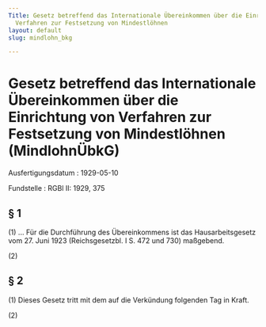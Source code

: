 ```yaml
---
Title: Gesetz betreffend das Internationale Übereinkommen über die Einrichtung von
  Verfahren zur Festsetzung von Mindestlöhnen
layout: default
slug: mindlohn_bkg

---
```


# Gesetz betreffend das Internationale Übereinkommen über die Einrichtung von Verfahren zur Festsetzung von Mindestlöhnen (MindlohnÜbkG)

Ausfertigungsdatum
:   1929-05-10

Fundstelle
:   RGBl II: 1929, 375



## § 1

(1) ... Für die Durchführung des Übereinkommens ist das
Hausarbeitsgesetz vom 27. Juni 1923 (Reichsgesetzbl. I S. 472 und 730)
maßgebend.

(2)


## § 2

(1) Dieses Gesetz tritt mit dem auf die Verkündung folgenden Tag in
Kraft.

(2)

